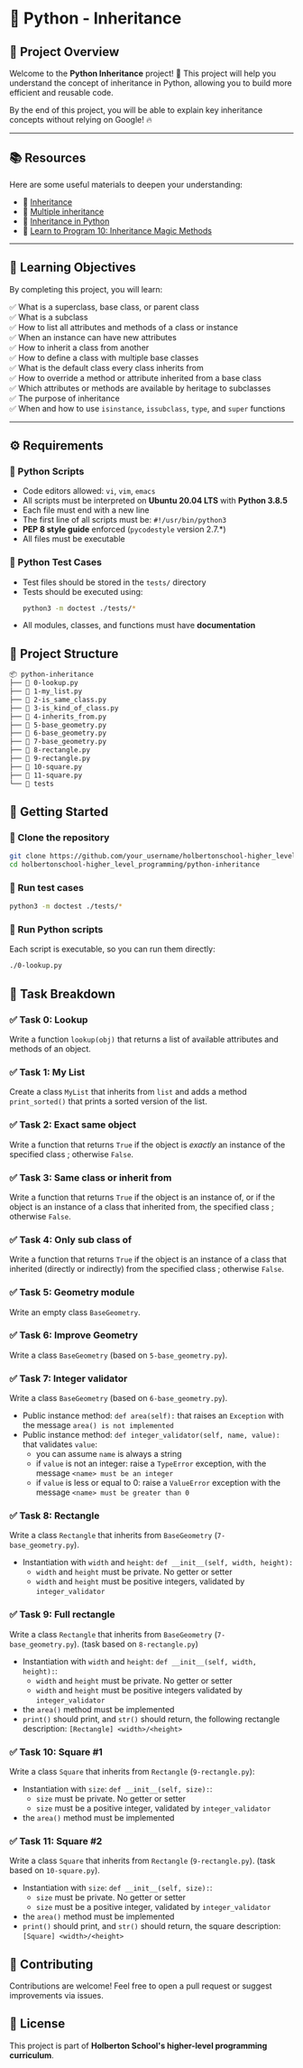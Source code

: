 # 🐍 Python - Inheritance

## 📌 Project Overview  
Welcome to the **Python Inheritance** project! 🚀 This project will help you understand the concept of inheritance in Python, allowing you to build more efficient and reusable code.  

By the end of this project, you will be able to explain key inheritance concepts without relying on Google! 🔥  

---

## 📚 Resources  

Here are some useful materials to deepen your understanding:  

- 📖 [Inheritance](https://example.com)  
- 📖 [Multiple inheritance](https://example.com)  
- 📖 [Inheritance in Python](https://example.com)  
- 📖 [Learn to Program 10: Inheritance Magic Methods](https://example.com)  

---

## 🎯 Learning Objectives  

By completing this project, you will learn:  

✅ What is a superclass, base class, or parent class  
✅ What is a subclass  
✅ How to list all attributes and methods of a class or instance  
✅ When an instance can have new attributes  
✅ How to inherit a class from another  
✅ How to define a class with multiple base classes  
✅ What is the default class every class inherits from  
✅ How to override a method or attribute inherited from a base class  
✅ Which attributes or methods are available by heritage to subclasses  
✅ The purpose of inheritance  
✅ When and how to use `isinstance`, `issubclass`, `type`, and `super` functions  

---

## ⚙️ Requirements  

### 🐍 Python Scripts  

- Code editors allowed: `vi`, `vim`, `emacs`  
- All scripts must be interpreted on **Ubuntu 20.04 LTS** with **Python 3.8.5**  
- Each file must end with a new line  
- The first line of all scripts must be: `#!/usr/bin/python3`  
- **PEP 8 style guide** enforced (`pycodestyle` version 2.7.\*)  
- All files must be executable  

### 🧪 Python Test Cases  

- Test files should be stored in the `tests/` directory  
- Tests should be executed using:  
  ```bash
  python3 -m doctest ./tests/*
  ```
- All modules, classes, and functions must have **documentation**

## 📂 Project Structure

```bash
📦 python-inheritance
├── 📄 0-lookup.py
├── 📄 1-my_list.py
├── 📄 2-is_same_class.py
├── 📄 3-is_kind_of_class.py
├── 📄 4-inherits_from.py
├── 📄 5-base_geometry.py
├── 📄 6-base_geometry.py
├── 📄 7-base_geometry.py
├── 📄 8-rectangle.py
├── 📄 9-rectangle.py
├── 📄 10-square.py
├── 📄 11-square.py
└── 📂 tests
```
## 🚀 Getting Started

### 🔹 Clone the repository
```sh
git clone https://github.com/your_username/holbertonschool-higher_level_programming.git
cd holbertonschool-higher_level_programming/python-inheritance
```

### 🔹 Run test cases
```sh
python3 -m doctest ./tests/*
```

### 🔹 Run Python scripts
Each script is executable, so you can run them directly:
```sh
./0-lookup.py
```

## 📝 Task Breakdown

### ✅ Task 0: Lookup

Write a function `lookup(obj)` that returns a list of available attributes and methods of an object.

###  ✅ Task 1: My List

Create a class `MyList` that inherits from `list` and adds a method `print_sorted()` that prints a sorted version of the list.

###  ✅ Task 2: Exact same object

Write a function that returns `True` if the object is _exactly_ an instance of the specified class ; otherwise `False`.

###  ✅ Task 3: Same class or inherit from

Write a function that returns `True` if the object is an instance of, or if the object is an instance of a class that inherited from, the specified class ; otherwise `False`.

###  ✅ Task 4: Only sub class of

Write a function that returns `True` if the object is an instance of a class that inherited (directly or indirectly) from the specified class ; otherwise `False`.

###  ✅ Task 5: Geometry module

Write an empty class `BaseGeometry`.

###  ✅ Task 6: Improve Geometry

Write a class `BaseGeometry` (based on `5-base_geometry.py`).

###  ✅ Task 7: Integer validator

Write a class `BaseGeometry` (based on `6-base_geometry.py`).

-   Public instance method: `def area(self):` that raises an `Exception` with the message `area() is not implemented`
-   Public instance method: `def integer_validator(self, name, value):` that validates `value`:
    -   you can assume `name` is always a string
    -   if `value` is not an integer: raise a `TypeError` exception, with the message `<name> must be an integer`
    -   if `value` is less or equal to 0: raise a `ValueError` exception with the message `<name> must be greater than 0`

###  ✅ Task 8: Rectangle

Write a class `Rectangle` that inherits from `BaseGeometry` (`7-base_geometry.py`).

-   Instantiation with `width` and `height`: `def __init__(self, width, height):`
    -   `width` and `height` must be private. No getter or setter
    -   `width` and `height` must be positive integers, validated by `integer_validator`

###  ✅ Task 9: Full rectangle

Write a class `Rectangle` that inherits from `BaseGeometry` (`7-base_geometry.py`). (task based on `8-rectangle.py`)

-   Instantiation with `width` and `height`: `def __init__(self, width, height):`:
    -   `width` and `height` must be private. No getter or setter
    -   `width` and `height` must be positive integers validated by `integer_validator`
-   the `area()` method must be implemented
-   `print()` should print, and `str()` should return, the following rectangle description: `[Rectangle] <width>/<height>`

###  ✅ Task 10: Square #1

Write a class `Square` that inherits from `Rectangle` (`9-rectangle.py`):

-   Instantiation with `size`: `def __init__(self, size):`:
    -   `size` must be private. No getter or setter
    -   `size` must be a positive integer, validated by `integer_validator`
-   the `area()` method must be implemented

###  ✅ Task 11: Square #2

Write a class `Square` that inherits from `Rectangle` (`9-rectangle.py`). (task based on `10-square.py`).

-   Instantiation with `size`: `def __init__(self, size):`:
    -   `size` must be private. No getter or setter
    -   `size` must be a positive integer, validated by `integer_validator`
-   the `area()` method must be implemented
-   `print()` should print, and `str()` should return, the square description: `[Square] <width>/<height>`

## 🤝 Contributing

Contributions are welcome! Feel free to open a pull request or suggest improvements via issues.

## 📜 License

This project is part of **Holberton School's higher-level programming curriculum**.
